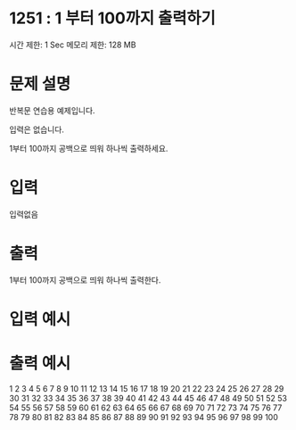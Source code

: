 # 1251 : 1 부터 100까지 출력하기

시간 제한: 1 Sec 메모리 제한: 128 MB

# 문제 설명

반복문 연습용 예제입니다.

입력은 없습니다.

1부터 100까지 공백으로 띄워 하나씩 출력하세요.

# 입력

입력없음

# 출력

1부터 100까지 공백으로 띄워 하나씩 출력한다.

# 입력 예시

# 출력 예시

1 2 3 4 5 6 7 8 9 10 11 12 13 14 15 16 17 18 19 20 21 22 23 24 25 26 27 28 29 30 31 32 33 34 35 36 37 38 39 40 41 42 43 44 45 46 47 48 49 50 51 52 53 54 55 56 57 58 59 60 61 62 63 64 65 66 67 68 69 70 71 72 73 74 75 76 77 78 79 80 81 82 83 84 85 86 87 88 89 90 91 92 93 94 95 96 97 98 99 100
